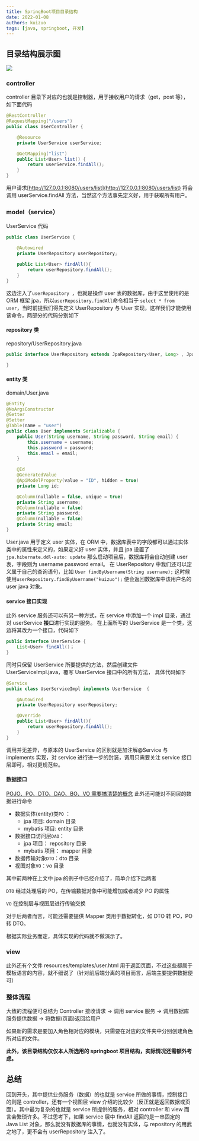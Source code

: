 ```yaml
---
title: SpringBoot项目目录结构
date: 2022-01-08
authors: kuizuo
tags: [java, springboot, 开发]
---
```


<!-- truncate -->

## 目录结构展示图

![](https://img.kuizuo.cn/20220108011921.png)

### controller

controller 目录下对应的也就是控制器，用于接收用户的请求（get，post 等），如下面代码

```java
@RestController
@RequestMapping("/users")
public class UserController {

    @Resource
    private UserService userService;

    @GetMapping("list")
    public List<User> list() {
        return userService.findAll();
    }
}
```

用户请求[http://127.0.0.1:8080/users/list](http://127.0.0.1:8080/users/list) 将会调用 userService.findAll 方法，当然这个方法事先定义好，用于获取所有用户。

### model（service）

UserService 代码

```java
public class UserService {

    @Autowired
    private UserRepository userRepository;

    public List<User> findAll(){
        return userRepository.findAll();
    }
}
```

这边注入了`userRepository `，也就是操作 user 表的数据库，由于这里使用的是 ORM 框架 jpa，所以`userRepository.findAll`命令相当于 `select * from user`，当时前提我们得先定义 UserRepository 与 User 实现，这样我们才能使用该命令，两部分的代码分别如下

#### repository 类

repository/UserRepository.java

```java
public interface UserRepository extends JpaRepository<User, Long> , JpaSpecificationExecutor<User> {

}
```

#### entity 类

domain/User.java

```java
@Entity
@NoArgsConstructor
@Getter
@Setter
@Table(name = "user")
public class User implements Serializable {
    public User(String username, String password, String email) {
        this.username = username;
        this.password = password;
        this.email = email;
    }

    @Id
    @GeneratedValue
    @ApiModelProperty(value = "ID", hidden = true)
    private Long id;

    @Column(nullable = false, unique = true)
    private String username;
    @Column(nullable = false)
    private String password;
    @Column(nullable = false)
    private String email;
}
```

User.java 用于定义 user 实体，在 ORM 中，数据库表中的字段都可以通过实体类中的属性来定义的，如果定义好 user 实体，并且 jpa 设置了`jpa.hibernate.ddl-auto: update` 那么启动项目后，数据库将会自动创建 user 表，字段则为 username password email。
在 UserRepository 中我们还可以定义属于自己的查询语句，比如
`User findByUsername(String username);`
这时候使用`userRepository.findByUsername("kuizuo");` 便会返回数据库中该用户名的 user java 对象。

#### service 接口实现

此外 service 服务还可以有另一种方式，在 service 中添加一个 impl 目录，通过对 userService **接口**进行实现的服务。
在上面所写的 UserService 是一个类，这边将其改为一个接口，代码如下

```java
public interface UserService {
    List<User> findAll()；
}
```

同时只保留 UserService 所要提供的方法，然后创建文件 UserServiceImpl.java，覆写 UserService 接口中的所有方法， 具体代码如下

```java
@Service
public class UserServiceImpl implements UserService  {

    @Autowired
    private UserRepository userRepository;

    @Override
    public List<User> findAll(){
        return userRepository.findAll();
    }
}

```

调用并无差异，与原本的 UserService 的区别就是加注解@Service 与 implements 实现，对 service 进行进一步的封装，调用只需要关注 service 接口层即可，相对更规范些。

#### 数据接口

[POJO、PO、DTO、DAO、BO、VO 需要搞清楚的概念](https://developer.aliyun.com/article/694418)
此外还可能对不同层的数据进行命令

- 数据实体(entity)类`PO` ：
  - jpa 项目: domain 目录
  - mybatis 项目: entity 目录
- 数据接口访问层`DAO`：
  - jpa 项目： repository 目录
  - mybatis 项目： mapper 目录
- 数据传输对象`DTO`：dto 目录
- 视图对象`VO`：vo 目录

其中前两种在上文中 jpa 的例子中已经介绍了，简单介绍下后两者

`DTO` 经过处理后的 PO，在传输数据对象中可能增加或者减少 PO 的属性

`VO` 在控制层与视图层进行传输交换

对于后两者而言，可能还需要提供 Mapper 类用于数据转化，如 DTO 转 PO，PO 转 DTO。

根据实际业务而定，具体实现的代码就不做演示了。

### view

此外还有个文件 resources/templates/user.html 用于返回页面，不过这些都属于模板语言的内容，就不细说了（针对前后端分离的项目而言，后端主要提供数据便可）

### 整体流程

大致的流程便可总结为 Controller 接收请求 → 调用 service 服务 → 调用数据库服务提供数据 → 将数据(页面)返回给用户

如果新的需求是要加入角色相对应的模块，只需要在对应的文件夹中分别创建角色所对应的文件。

**此外，该目录结构仅仅本人所选用的 springboot 项目结构，实际情况还需额外考虑。**

## 总结

回到开头，其中提供业务服务（数据）的也就是 service 所做的事情，控制接口的则是 controller，还有一个视图层 view 介绍的比较少（反正就是返回数据或页面）。其中最为复杂的也就是 service 所提供的服务，相对 controller 和 view 而言会繁琐许多。不过思考下，如果 service 层中 findAll 返回的是一串固定的 Java List 对象，那么就没有数据库的事情，也就没有实体，与 repository 的用武之地了，更不会有 userRepository 注入了。
